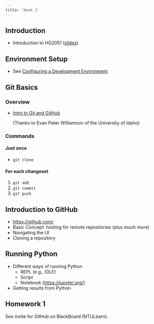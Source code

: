 ```yaml
---
title: 'Week 1'
---
```


## Introduction

* Introduction to HG2051 ([slides](static/Wk01_slides.pdf))

## Environment Setup

* See [Configuring a Development Environment](environment-setup.html)

## Git Basics

### Overview

* [Intro to Git and GitHub](https://www.lib.uidaho.edu/media/workshops/UIdaho_git_workshop.pdf)

  (Thanks to Evan Peter Williamson of the University of Idaho)

### Commands

#### Just once

* `git clone`

#### For each changeset

1. `git add`
2. `git commit`
3. `git push`

## Introduction to GitHub

* <https://github.com/>
* Basic Concept: hosting for remote repositories (plus much more)
* Navigating the UI
* Cloning a repository

## Running Python

* Different ways of running Python
  - REPL (e.g., IDLE)
  - Script
  - Notebook (https://jupyter.org/)
* Getting results from Python

## Homework 1

See invite for GitHub on BlackBoard (NTULearn).

[vscode]: https://code.visualstudio.com/
[git]: https://git-scm.com/
[python]: https://www.python.org/
[GitHub]: https://github.com/
